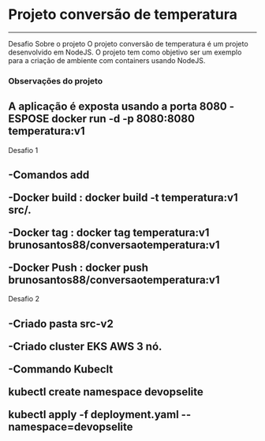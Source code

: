 # Projeto conversão de temperatura

-------------------------------------------------------------------------------------------------------------------------------------------------------------------
Desafio
Sobre o projeto
O projeto conversão de temperatura é um projeto desenvolvido em NodeJS. O projeto tem como objetivo ser um exemplo para a criação de ambiente com containers usando NodeJS.
### Observações do projeto
A aplicação é exposta usando a porta 8080
-ESPOSE 
docker run -d -p  8080:8080 temperatura:v1
-------------------------------------------------------------------------------------------------------------------------------------------------------------------
Desafio 1 </p>

-Comandos add  </p>
-Docker build : 
docker build -t temperatura:v1 src/. </p>
-Docker tag :
docker tag temperatura:v1 brunosantos88/conversaotemperatura:v1 </p>
-Docker Push :
docker push brunosantos88/conversaotemperatura:v1
-------------------------------------------------------------------------------------------------------------------------------------------------------------------
Desafio 2 </p>

-Criado pasta src-v2 </p>
-Criado cluster EKS AWS 3 nó. </p>
-Commando Kubeclt </p>
kubectl create namespace devopselite  </p>
kubectl apply -f deployment.yaml --namespace=devopselite
-------------------------------------------------------------------------------------------------------------------------------------------------------------------

